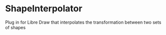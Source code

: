 # ShapeInterpolator
Plug in for Libre Draw that interpolates the transformation between two sets of shapes
